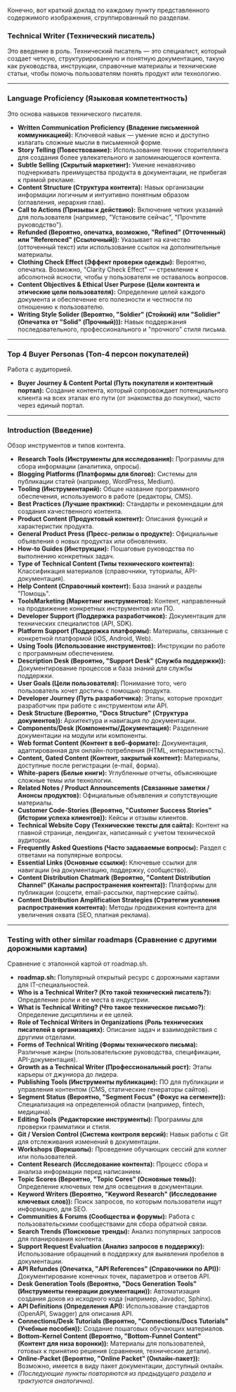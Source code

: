 Конечно, вот краткий доклад по каждому пункту представленного содержимого изображения, сгруппированный по разделам.

### **Technical Writer (Технический писатель)**

Это введение в роль. Технический писатель — это специалист, который создает четкую, структурированную и понятную документацию, такую как руководства, инструкции, справочные материалы и технические статьи, чтобы помочь пользователям понять продукт или технологию.

---

### **Language Proficiency (Языковая компетентность)**

Это основа навыков технического писателя.

*   **Written Communication Proficiency (Владение письменной коммуникацией):** Ключевой навык — умение ясно и доступно излагать сложные мысли в письменной форме.
*   **Story Telling (Повествование):** Использование техник сторителлинга для создания более увлекательного и запоминающегося контента.
*   **Subtle Selling (Скрытый маркетинг):** Умение ненавязчиво подчеркивать преимущества продукта в документации, не прибегая к прямой рекламе.
*   **Content Structure (Структура контента):** Навык организации информации логичным и интуитивно понятным образом (оглавления, иерархия глав).
*   **Call to Actions (Призывы к действию):** Включение четких указаний для пользователя (например, "Установите сейчас", "Прочтите руководство").
*   **Refunded (Вероятно, опечатка, возможно, "Refined" (Отточенный) или "Referenced" (Ссылочный)):** Указывает на качество (отточенный текст) или использование ссылок на дополнительные материалы.
*   **Clothing Check Effect (Эффект проверки одежды):** Вероятно, опечатка. Возможно, "Clarity Check Effect" — стремление к абсолютной ясности, чтобы у пользователя не оставалось вопросов.
*   **Content Objectives & Ethical User Purpose (Цели контента и этические цели пользователя):** Определение целей каждого документа и обеспечение его полезности и честности по отношению к пользователю.
*   **Writing Style Solider (Вероятно, "Soldier" (Стойкий) или "Solidier" (Опечатка от "Solid" (Прочный))):** Навык поддержания последовательного, профессионального и "прочного" стиля письма.

---

### **Top 4 Buyer Personas (Топ-4 персон покупателей)**

Работа с аудиторией.

*   **Buyer Journey & Content Portal (Путь покупателя и контентный портал):** Создание контента, который сопровождает потенциального клиента на всех этапах его пути (от знакомства до покупки), часто через единый портал.

---

### **Introduction (Введение)**

Обзор инструментов и типов контента.

*   **Research Tools (Инструменты для исследования):** Программы для сбора информации (аналитика, опросы).
*   **Blogging Platforms (Платформы для блогов):** Системы для публикации статей (например, WordPress, Medium).
*   **Tooling (Инструментарий):** Общее название программного обеспечения, используемого в работе (редакторы, CMS).
*   **Best Practices (Лучшие практики):** Стандарты и рекомендации для создания качественного контента.
*   **Product Content (Продуктовый контент):** Описания функций и характеристик продукта.
*   **General Product Press (Пресс-релизы о продукте):** Официальные объявления о новых продуктах или обновлениях.
*   **How-to Guides (Инструкции):** Пошаговые руководства по выполнению конкретных задач.
*   **Type of Technical Content (Типы технического контента):** Классификация материалов (справочники, туториалы, API-документация).
*   **Help Content (Справочный контент):** База знаний и разделы "Помощь".
*   **ToolsMarketing (Маркетинг инструментов):** Контент, направленный на продвижение конкретных инструментов или ПО.
*   **Developer Support (Поддержка разработчиков):** Документация для технических специалистов (API, SDK).
*   **Platform Support (Поддержка платформы):** Материалы, связанные с конкретной платформой (iOS, Android, Web).
*   **Using Tools (Использование инструментов):** Инструкции по работе с программным обеспечением.
*   **Description Desk (Вероятно, "Support Desk" (Служба поддержки)):** Документирование процессов и база знаний для службы поддержки.
*   **User Goals (Цели пользователя):** Понимание того, чего пользователь хочет достичь с помощью продукта.
*   **Developer Journey (Путь разработчика):** Этапы, которые проходит разработчик при работе с инструментом или API.
*   **Desk Structure (Вероятно, "Docs Structure" (Структура документов)):** Архитектура и навигация по документации.
*   **Components/Desk (Компоненты/Документация):** Разделение документации на модули или компоненты.
*   **Web format Content (Контент в веб-формате):** Документация, адаптированная для онлайн-потребления (HTML, интерактивность).
*   **Content, Gated Content (Контент, закрытый контент):** Материалы, доступные после регистрации (e-mail, форма).
*   **White-papers (Белые книги):** Углубленные отчеты, объясняющие сложные темы или технологии.
*   **Related Notes / Product Announcements (Связанные заметки / Анонсы продуктов):** Официальные объявления и сопутствующие материалы.
*   **Customer Code-Stories (Вероятно, "Customer Success Stories" (Истории успеха клиентов)):** Кейсы и отзывы клиентов.
*   **Technical Website Copy (Технические тексты для сайта):** Контент на главной странице, лендингах, написанный с учетом технической аудитории.
*   **Frequently Asked Questions (Часто задаваемые вопросы):** Раздел с ответами на популярные вопросы.
*   **Essential Links (Основные ссылки):** Ключевые ссылки для навигации (на документацию, поддержку, сообщество).
*   **Content Distribution Chatmark (Вероятно, "Content Distribution Channel" (Каналы распространения контента)):** Платформы для публикации (соцсети, email-рассылки, партнерские сайты).
*   **Content Distribution Amplification Strategies (Стратегии усиления распространения контента):** Методы продвижения контента для увеличения охвата (SEO, платная реклама).

---

### **Testing with other similar roadmaps (Сравнение с другими дорожными картами)**

Сравнение с эталонной картой от roadmap.sh.

*   **roadmap.sh:** Популярный открытый ресурс с дорожными картами для IT-специальностей.
*   **Who is a Technical Writer? (Кто такой технический писатель?):** Определение роли и ее места в индустрии.
*   **What is Technical Writing? (Что такое техническое письмо?):** Определение дисциплины и ее целей.
*   **Role of Technical Writers in Organizations (Роль технических писателей в организациях):** Описание задач и взаимодействия с другими отделами.
*   **Forms of Technical Writing (Формы технического письма):** Различные жанры (пользовательские руководства, спецификации, API-документация).
*   **Growth as a Technical Writer (Профессиональный рост):** Этапы карьеры от джуниора до лидера.
*   **Publishing Tools (Инструменты публикации):** ПО для публикации и управления контентом (CMS, статические генераторы сайтов).
*   **Segment Status (Вероятно, "Segment Focus" (Фокус на сегменте)):** Специализация на определенной области (например, fintech, медицина).
*   **Editing Tools (Редакторские инструменты):** Программы для проверки грамматики и стиля.
*   **Git / Version Control (Система контроля версий):** Навык работы с Git для отслеживания изменений в документации.
*   **Workshops (Воркшопы):** Проведение обучающих сессий для коллег или пользователей.
*   **Content Research (Исследование контента):** Процесс сбора и анализа информации перед написанием.
*   **Topic Scores (Вероятно, "Topic Cores" (Основные темы)):** Определение ключевых тем для освещения в документации.
*   **Keyword Writers (Вероятно, "Keyword Research" (Исследование ключевых слов)):** Поиск запросов, по которым пользователи ищут информацию, для SEO.
*   **Communities & Forums (Сообщества и форумы):** Работа с пользовательскими сообществами для сбора обратной связи.
*   **Search Trends (Поисковые тренды):** Анализ популярных запросов для планирования контента.
*   **Support Request Evaluation (Анализ запросов в поддержку):** Использование обращений в поддержку для выявления пробелов в документации.
*   **API Refundes (Опечатка, "API References" (Справочники по API)):** Документирование конечных точек, параметров и ответов API.
*   **Desk Generation Tools (Вероятно, "Docs Generation Tools" (Инструменты генерации документации)):** Автоматизация создания доков из исходного кода (например, Javadoc, Sphinx).
*   **API Definitions (Определения API):** Использование стандартов (OpenAPI, Swagger) для описания API.
*   **Connections/Desk Tutorials (Вероятно, "Connections/Docs Tutorials" (Учебные пособия)):** Создание пошаговых обучающих материалов.
*   **Bottom-Kernel Content (Вероятно, "Bottom-Funnel Content" (Контент для низа воронки)):** Материалы для пользователей, готовых к принятию решения (сравнения, технические детали).
*   **Online-Packet (Вероятно, "Online Packet" (Онлайн-пакет)):** Возможно, имеется в виду пакет документации, доступный онлайн.
*   *(Последующие пункты повторяются из предыдущего раздела и трактуются аналогично).*
